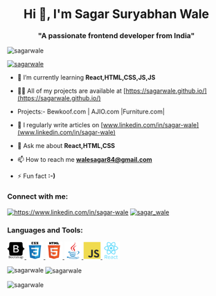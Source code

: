 <h1 align="center">Hi 👋, I'm Sagar Suryabhan Wale</h1>
<h3 id="profile-Description" align="center">"A passionate frontend developer from India"</h3>

<p align="left"> <img src="https://komarev.com/ghpvc/?username=sagarwale&label=Profile%20views&color=0e75b6&style=flat" alt="sagarwale" /> </p>

<p align="left"> <a href="https://github.com/ryo-ma/github-profile-trophy"><img src="https://github-profile-trophy.vercel.app/?username=sagarwale" alt="sagarwale" /></a> </p>

- 🌱 I’m currently learning **React,HTML,CSS,JS,JS**

- 👨‍💻 All of my projects are available at [https://sagarwale.github.io/](https://sagarwale.github.io/)
-  Projects:- Bewkoof.com | AJIO.com |Furniture.com|

- 📝 I regularly write articles on [www.linkedin.com/in/sagar-wale](www.linkedin.com/in/sagar-wale)

- 💬 Ask me about **React,HTML,CSS**

- 📫 How to reach me **walesagar84@gmail.com**

- ⚡ Fun fact **:-)**

<h3 align="left">Connect with me:</h3>
<p align="left">
<a href="https://linkedin.com/in/https://www.linkedin.com/in/sagar-wale" target="blank"><img align="center" src="https://raw.githubusercontent.com/rahuldkjain/github-profile-readme-generator/master/src/images/icons/Social/linked-in-alt.svg" alt="https://www.linkedin.com/in/sagar-wale" height="30" width="40" /></a>
<a href="https://instagram.com/sagar_wale" target="blank"><img align="center" src="https://raw.githubusercontent.com/rahuldkjain/github-profile-readme-generator/master/src/images/icons/Social/instagram.svg" alt="sagar_wale" height="30" width="40" /></a>
</p>

<h3 align="left">Languages and Tools:</h3>
<p align="left"> <a href="https://getbootstrap.com" target="_blank" rel="noreferrer"> <img src="https://raw.githubusercontent.com/devicons/devicon/master/icons/bootstrap/bootstrap-plain-wordmark.svg" alt="bootstrap" width="40" height="40"/> </a> <a href="https://www.w3schools.com/css/" target="_blank" rel="noreferrer"> <img src="https://raw.githubusercontent.com/devicons/devicon/master/icons/css3/css3-original-wordmark.svg" alt="css3" width="40" height="40"/> </a> <a href="https://www.w3.org/html/" target="_blank" rel="noreferrer"> <img src="https://raw.githubusercontent.com/devicons/devicon/master/icons/html5/html5-original-wordmark.svg" alt="html5" width="40" height="40"/> </a> <a href="https://www.java.com" target="_blank" rel="noreferrer"> <img src="https://raw.githubusercontent.com/devicons/devicon/master/icons/java/java-original.svg" alt="java" width="40" height="40"/> </a> <a href="https://developer.mozilla.org/en-US/docs/Web/JavaScript" target="_blank" rel="noreferrer"> <img src="https://raw.githubusercontent.com/devicons/devicon/master/icons/javascript/javascript-original.svg" alt="javascript" width="40" height="40"/> </a> <a href="https://reactjs.org/" target="_blank" rel="noreferrer"> <img src="https://raw.githubusercontent.com/devicons/devicon/master/icons/react/react-original-wordmark.svg" alt="react" width="40" height="40"/> </a> </p>

<p><img align="left" src="https://github-readme-stats.vercel.app/api/top-langs?username=sagarwale&show_icons=true&locale=en&layout=compact" alt="sagarwale" /></p>

<p>&nbsp;<img align="center" src="https://github-readme-stats.vercel.app/api?username=sagarwale&show_icons=true&locale=en" alt="sagarwale" /></p>

<p><img align="center" src="https://github-readme-streak-stats.herokuapp.com/?user=sagarwale&" alt="sagarwale" /></p>
